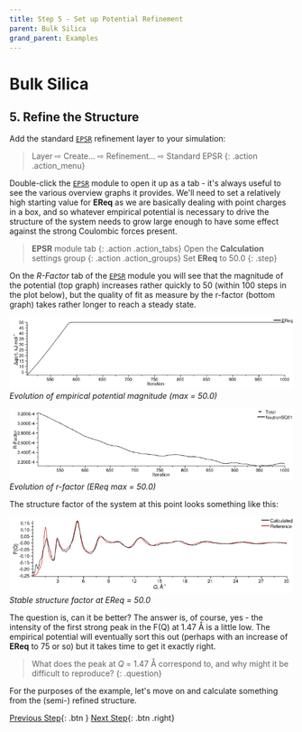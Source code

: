 ```yaml
---
title: Step 5 - Set up Potential Refinement
parent: Bulk Silica
grand_parent: Examples
---
```

# Bulk Silica

## 5. Refine the Structure

Add the standard [`EPSR`](../../userguide/modules/epsr) refinement layer to your simulation:

> Layer &#8680; Create... &#8680; Refinement... &#8680; Standard EPSR
{: .action .action_menu}

Double-click the [`EPSR`](../../userguide/modules/epsr) module to open it up as a tab - it's always useful to see the various overview graphs it provides.  We'll need to set a relatively high starting value for **EReq** as we are basically dealing with point charges in a box, and so whatever empirical potential is necessary to drive the structure of the system needs to grow large enough to have some effect against the strong Coulombic forces present.

> **EPSR** module tab
{: .action .action_tabs}
> Open the **Calculation** settings group
{: .action .action_groups}
> Set **EReq** to 50.0
{: .step}

On the _R-Factor_ tab of the [`EPSR`](../../userguide/modules/epsr) module you will see that the magnitude of the potential (top graph) increases rather quickly to 50 (within 100 steps in the plot below), but the quality of fit as measure by the r-factor (bottom graph) takes rather longer to reach a steady state.

![](ereq50-ereq.png)
_Evolution of empirical potential magnitude (max = 50.0)_

![](ereq50-rfactor.png)
_Evolution of r-factor (EReq max = 50.0)_

The structure factor of the system at this point looks something like this:

![](ereq50-fq.png)
_Stable structure factor at EReq = 50.0_

The question is, can it be better? The answer is, of course, yes - the intensity of the first strong peak in the F(Q) at 1.47 &#8491; is a little low. The empirical potential will eventually sort this out (perhaps with an increase of **EReq** to 75 or so) but it takes time to get it exactly right.

> What does the peak at _Q_ = 1.47 &#8491; correspond to, and why might it be difficult to reproduce?
{: .question}

For the purposes of the example, let's move on and calculate something from the (semi-) refined structure.

[Previous Step](step4.md){: .btn }   [Next Step](step6.md){: .btn .right}
